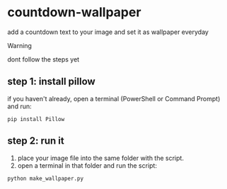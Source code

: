 # countdown-wallpaper
add a countdown text to your image and set it as wallpaper everyday

> [!WARNING]
> dont follow the steps yet

## step 1: install pillow
if you haven't already, open a terminal (PowerShell or Command Prompt) and run:
```
pip install Pillow
```

## step 2: run it
1. place your image file into the same folder with the script.
2. open a terminal in that folder and run the script:
```
python make_wallpaper.py
```
